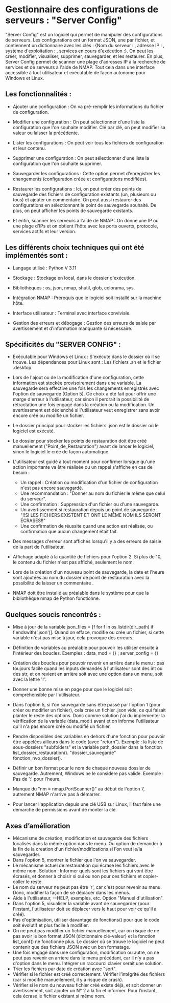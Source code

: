 # Gestionnaire des configurations de serveurs : "Server Config"

"Server Config" est un logiciel qui permet de manipuler des configurations de serveurs. Les configurations ont un format JSON, une par fichier, et contiennent un dictionnaire avec les clés : {Nom du serveur : , adresse IP : , système d'exploitation : , services en cours d'exécution :}.
On peut les créer, modifier, visualiser, supprimer, sauvegarder, et les restaurer. En plus, Server Config permet de scanner une plage d'adresses IP à la recherche de services et de serveurs à l'aide de NMAP.
Tout cela dans une interface accessible à tout utilisateur et exécutable de façon autonome pour Windows et Linux.

## Les fonctionnalités :

 - Ajouter une configuration : On va pré-remplir les informations du fichier de configuration.
 
 - Modifier une configuration : On peut sélectionner d'une liste la configuration que l'on souhaite modifier. Clé par clé, on peut modifier sa valeur ou laisser la précédente.

 - Lister les configurations : On peut voir tous les fichiers de configuration et leur contenu.

 - Supprimer une configuration : On peut sélectionner d'une liste la configuration que l'on souhaite supprimer.

 - Sauvegarder les configurations : Cette option permet d’enregistrer les changements (configuration créée et configurations modifiées).

 - Restaurer les configurations : Ici, on peut créer des points de sauvegarde des fichiers de configuration existants (un, plusieurs ou tous) et ajouter un commentaire. On peut aussi restaurer des configurations en sélectionnant le point de sauvegarde souhaité. De plus, on peut afficher les points de sauvegarde existants.

 - Et enfin, scanner les serveurs à l'aide de NMAP : On donne une IP ou une plage d'IPs et on obtient l'hôte avec les ports ouverts, protocole, services actifs et leur version.

## Les différents choix techniques qui ont été implémentés sont :

   - Langage utilisé : Python V 3.11

   - Stockage : Stockage en local, dans le dossier d'exécution.

   - Bibliothèques : os, json, nmap, shutil, glob, colorama, sys.

   - Intégration NMAP : Prérequis que le logiciel soit installé sur la machine hôte.

   - Interface utilisateur : Terminal avec interface conviviale.

   - Gestion des erreurs et débogage : Gestion des erreurs de saisie par avertissement et d'information manquante si nécessaire.

## Spécificités du "SERVER CONFIG" :

   - Exécutable pour Windows et Linux : S'exécute dans le dossier où il se trouve. Les dépendances pour Linux sont : Les fichiers .sh et le fichier .desktop.

   - Lors de l'ajout ou de la modification d'une configuration, cette information est stockée provisoirement dans une variable. La sauvegarde sera effective une fois les changements enregistrés avec l'option de sauvegarde (Option 5). Ce choix a été fait pour offrir une marge d'erreur à l'utilisateur, car sinon il perdrait la possibilité de rétractation une fois engagé dans la création ou la modification. Un avertissement est déclenché si l'utilisateur veut enregistrer sans avoir encore créé ou modifié un fichier.

   - Le dossier principal pour stocker les fichiers .json est le dossier où le logiciel est exécuté.

   - Le dossier pour stocker les points de restauration doit être créé manuellement ("Point_de_Restauration") avant de lancer le logiciel, sinon le logiciel le crée de façon automatique.

   - L'utilisateur est guidé à tout moment pour confirmer lorsque qu'une action importante va être réalisée ou un rappel s'affiche en cas de besoin :

     - Un rappel : Création ou modification d'un fichier de configuration n'est pas encore sauvegardé.
     - Une recommandation : "Donner au nom du fichier le même que celui du serveur".
     - Une confirmation : Suppression d'un fichier ou d'une sauvegarde.
     - Un avertissement si restauration depuis un point de sauvegarde : "!!SI LES FICHIERS EXISTENT ET ONT LE MÊME NOM ILS SERONT ÉCRASÉS!!"
     - Une confirmation de réussite quand une action est réalisée, ou confirmation que aucun changement était fait.


   - Des messages d'erreur sont affichés lorsqu'il y a des erreurs de saisie de la part de l'utilisateur.

   - Affichage adapté à la quantité de fichiers pour l'option 2. Si plus de 10, le contenu du fichier n'est pas affiché, seulement le nom.

   - Lors de la création d'un nouveau point de sauvegarde, la date et l'heure sont ajoutées au nom du dossier de point de restauration avec la possibilité de laisser un commentaire .

   - NMAP doit être installé au préalable dans le système pour que la bibliothèque nmap de Python fonctionne.

## Quelques soucis rencontrés :

  - Mise à jour de la variable json_files = [f for f in os.listdir(dir_path) if f.endswith('.json')]. Quand on efface, modifie ou crée un fichier, si cette variable n'est pas mise à jour, cela provoque des erreurs.

  - Définition de variables au préalable pour pouvoir les utiliser ensuite à l'intérieur des boucles. Exemples : data_mod = {} ; server_config = {}

  - Création des boucles pour pouvoir revenir en arrière dans le menu : pas toujours facile quand les inputs demandés à l'utilisateur sont des int ou des str, et on revient en arrière soit avec une option dans un menu, soit avec la lettre 'r'.

  - Donner une bonne mise en page pour que le logiciel soit compréhensible par l'utilisateur.

  - Dans l'option 5, si l'on sauvegarde sans être passé par l'option 1 (pour créer ou modifier un fichier), cela crée un fichier .json vide, ce qui faisait planter le reste des options. Donc comme solution j'ai du implementer la vérification de la variable (data_mod:) avant et on informe l'utilisateur qu'il n'a pas encore créé ou modifié un fichier.

  - Rendre disponibles des variables en dehors d'une fonction pour pouvoir être appelées ailleurs dans le code (avec "return"). Exemple : la liste de sous-dossiers "subfolders" et la variable path_dossier dans la fonction list_dossier_restauration(). "dossier_sauvegarde" fonction_nvo_dossier().

  - Définir un bon format pour le nom de chaque nouveau dossier de sauvegarde. Autrement, Windows ne le considère pas valide. Exemple : Pas de ':' pour l'heure.

  - Manque du "nm = nmap.PortScanner()" au début de l'option 7, autrement NMAP n'arrive pas à démarrer.

  - Pour lancer l'application depuis une clé USB sur Linux, il faut faire une démarche de permissions avant de monter la clé.

## Axes d’amélioration  

 - Mécanisme de création, modification et sauvegarde des fichiers localisés dans la même option dans le menu. Ou option de demander à la fin de la creation d'un fichier/modifications si l'on veut le/la sauvegarder.
 - Dans l'option 5, montrer le fichier que l'on va sauvegarder.
 - Le mécanisme actuel de restauration qui écrase les fichiers avec le même nom. Solution : Informer quels sont les fichiers qui vont être écrasés, et donner à choisir si oui ou non pour ces fichiers et copier-coller le reste.
 - Le nom du serveur ne peut pas être 'r', car c'est pour revenir au menu. Donc, modifier la façon de se déplacer dans les menus.
 - Aide à l'utilisateur, --HELP, exemples, etc. Option "Manuel d'utilisation".
 - Dans l'option 5, visualiser la variable avant de sauvegarder (pour l'instant, l'utilisateur doit se déplacer vers le haut pour voir ce qu'il a créé).
 - Pas d'optimisation, utiliser davantage de fonctions() pour que le code soit évolutif et plus facile à modifier.
 - On ne peut pas modifier un fichier manuellement, car on risque de ne pas avoir le bon format JSON (dictionnaire clé-valeur) et la fonction list_conf() ne fonctionne plus. Le dossier où se trouve le logiciel ne peut contenir que des fichiers JSON avec un bon formatage.
 - Une fois engagé dans une configuration, modification ou autre, on ne peut pas revenir en arrière dans le menu précédant, car il n'y a pas d'option dans le menu. Intégrer un raccourci clavier serait une solution.
 - Trier les fichiers par date de création avec "sort".
 - Vérifier si le fichier est créé correctement. Vérifier l’intégrité des fichiers (car si modifié manuellement, il y a risque de crash).
 - Vérifier si le nom du nouveau fichier créé existe déjà, et soit donner un avertissement, soit ajouter un N° 2 à la fin et informer. Pour l'instant, cela écrase le fichier existant si même nom.


